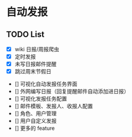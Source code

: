 # 自动发报

## TODO List

- [x] wiki 日报/周报爬虫
- [x] 定时发报
- [x] 未写日报邮件提醒
- [x] 跳过周末节假日
- [] 可视化自动发报任务界面
- [] 外网编写日报（回复提醒邮件自动添加进日报）
- [] 可视化发报任务配置
- [] 邮件模板、发报人、收报人配置
- [] 角色、用户管理
- [] 用户自定义发报
- [] 更多的 feature